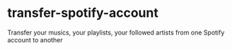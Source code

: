 # transfer-spotify-account
Transfer your musics, your playlists, your followed artists from one Spotify account to another
